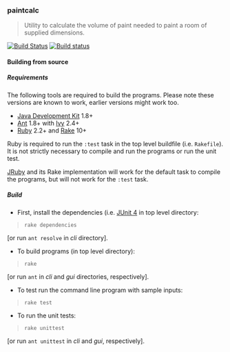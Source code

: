 ### paintcalc
> Utility to calculate the volume of paint needed to paint a room of supplied dimensions.

[![Build Status](https://travis-ci.org/stpettersens/paintcalc.svg?branch=master)](https://travis-ci.org/stpettersens/paintcalc)
[![Build status](https://ci.appveyor.com/api/projects/status/l1claxd9mrq3onaa?svg=true)](https://ci.appveyor.com/project/stpettersens/paintcalc)

#### Building from source

##### Requirements

The following tools are required to build the programs. Please note these versions are known to work, earlier versions might work too.

* [Java Development Kit](http://java.sun.com) 1.8+
* [Ant](https://ant.apache.org) 1.8+ with [Ivy](https://ant.apache.org/ivy) 2.4+
* [Ruby](https://www.ruby-lang.org/en) 2.2+ and [Rake](https://ruby.github.io/rake) 10+

Ruby is required to run the `:test` task in the top level
buildfile (i.e. `Rakefile`). It is not strictly necessary to compile and run the programs or run the unit test. 

[JRuby](http://jruby.org) and its Rake implementation will work for the default task to compile the programs, but will not work for the `:test` task.

##### Build

* First, install the dependencies (i.e. [JUnit 4](http://junit.org/junit4) 
in top level directory:

> `rake dependencies`

[or run `ant resolve` in *cli* directory].

* To build programs (in top level directory):

> `rake`

[or run `ant` in *cli* and *gui* directories, respectively].

* To test run the command line program with sample inputs:

> `rake test`

* To run the unit tests:

> `rake unittest`

[or run `ant unittest` in *cli* and *gui*, respectively].
